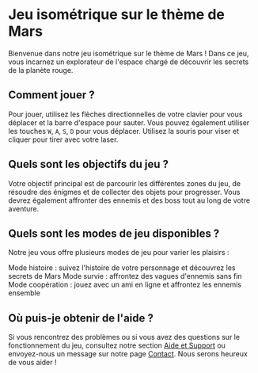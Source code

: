 # Jeu isométrique sur le thème de Mars

Bienvenue dans notre jeu isométrique sur le thème de Mars ! Dans ce jeu, vous incarnez un explorateur de l'espace chargé de découvrir les secrets de la planète rouge.

## Comment jouer ?
Pour jouer, utilisez les flèches directionnelles de votre clavier pour vous déplacer et la barre d'espace pour sauter. Vous pouvez également utiliser les touches `W`, `A`, `S`, `D` pour vous déplacer. Utilisez la souris pour viser et cliquer pour tirer avec votre laser.

## Quels sont les objectifs du jeu ?
Votre objectif principal est de parcourir les différentes zones du jeu, de résoudre des énigmes et de collecter des objets pour progresser. Vous devrez également affronter des ennemis et des boss tout au long de votre aventure.

## Quels sont les modes de jeu disponibles ?
Notre jeu vous offre plusieurs modes de jeu pour varier les plaisirs :

Mode histoire : suivez l'histoire de votre personnage et découvrez les secrets de Mars
Mode survie : affrontez des vagues d'ennemis sans fin
Mode coopération : jouez avec un ami en ligne et affrontez les ennemis ensemble

## Où puis-je obtenir de l'aide ?
Si vous rencontrez des problèmes ou si vous avez des questions sur le fonctionnement du jeu, consultez notre section [Aide et Support](https://www.youtube.com/watch?v=keyRM3h_7tk) ou envoyez-nous un message sur notre page [Contact](https://www.youtube.com/shorts/nGp_2ZAUWOs). Nous serons heureux de vous aider !